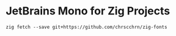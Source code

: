 # JetBrains Mono for Zig Projects

```
zig fetch --save git+https://github.com/chrscchrn/zig-fonts
```
